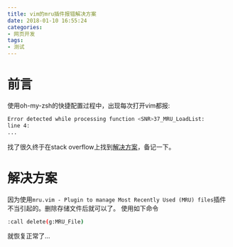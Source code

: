 ```yaml
---
title: vim的mru插件报错解决方案
date: 2018-01-10 16:55:24
categories:
- 网页开发
tags:
- 测试
---
```

# 前言
使用oh-my-zsh的快捷配置过程中，出现每次打开vim都报:
```bash
Error detected while processing function <SNR>37_MRU_LoadList:
line 4:
...
```
找了很久终于在stack overflow上找到[解决方案](https://stackoverflow.com/questions/15397567/vim-error-detected-while-processing-function-snr37-mru-loadlist)，备记一下。

<!-- more -->
# 解决方案
因为使用`mru.vim - Plugin to manage Most Recently Used (MRU) files`插件不当引起的。删除存储文件后就可以了。
使用如下命令
```bash
:call delete(g:MRU_File)
```
就恢复正常了...